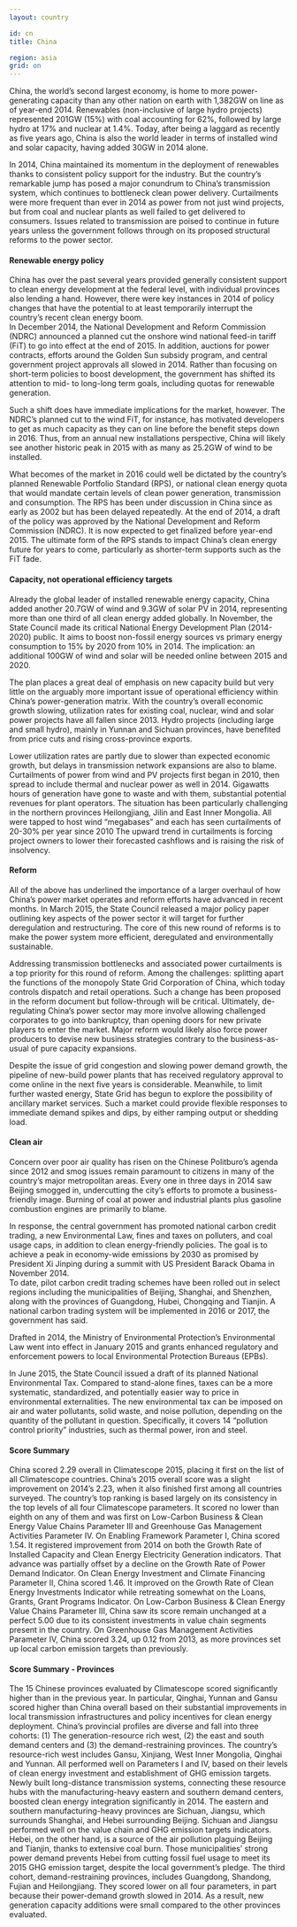 ```yaml
---
layout: country

id: cn
title: China

region: asia
grid: on
---
```

China, the world’s second largest economy, is home to more power-generating capacity than any other nation on earth with 1,382GW on line as of year-end 2014. Renewables (non-inclusive of large hydro projects) represented 201GW (15%) with coal accounting for 62%, followed by large hydro at 17% and nuclear at 1.4%. Today, after being a laggard as recently as five years ago, China is also the world leader in terms of installed wind and solar capacity, having added 30GW in 2014 alone.

In 2014, China maintained its momentum in the deployment of renewables thanks to consistent policy support for the industry. But the country’s remarkable jump has posed a major conundrum to China’s transmission system, which continues to bottleneck clean power delivery. Curtailments were more frequent than ever in 2014 as power from not just wind projects, but from coal and nuclear plants as well failed to get delivered to consumers. Issues related to transmission are poised to continue in future years unless the government follows through on its proposed structural reforms to the power sector. 

#### Renewable energy policy

China has over the past several years provided generally consistent support to clean energy development at the federal level, with individual provinces also lending a hand. However, there were key instances in 2014 of policy changes that have the potential to at least temporarily interrupt the country’s recent clean energy boom.  
In December 2014, the National Development and Reform Commission (NDRC) announced a planned cut the onshore wind national feed-in tariff (FiT) to go into effect at the end of 2015. In addition, auctions for power contracts, efforts around the Golden Sun subsidy program, and central government project approvals all slowed in 2014. Rather than focusing on short-term policies to boost development, the government has shifted its attention to mid- to long-long term goals, including quotas for renewable generation.

Such a shift does have immediate implications for the market, however. The NDRC’s planned cut to the wind FiT, for instance, has motivated developers to get as much capacity as they can on line before the benefit steps down in 2016. Thus, from an annual new installations perspective, China will likely see another historic peak in 2015 with as many as 25.2GW of wind to be installed. 

What becomes of the market in 2016 could well be dictated by the country’s planned Renewable Portfolio Standard (RPS), or national clean energy quota that would mandate certain levels of clean power generation, transmission and consumption. The RPS has been under discussion in China since as early as 2002 but has been delayed repeatedly.  At the end of 2014, a draft of the policy was approved by the National Development and Reform Commission (NDRC). It is now expected to get finalized before year-end 2015. The ultimate form of the RPS stands to impact China’s clean energy future for years to come, particularly as shorter-term supports such as the FiT fade.

#### Capacity, not operational efficiency targets

Already the global leader of installed renewable energy capacity, China added another 20.7GW of wind and 9.3GW of solar PV in 2014, representing more than one third of all clean energy added globally. In November, the State Council made its critical National Energy Development Plan (2014-2020) public. It aims to boost non-fossil energy sources vs primary energy consumption to 15% by 2020 from 10% in 2014. The implication: an additional 100GW of wind and solar will be needed online between 2015 and 2020.  

The plan places a great deal of emphasis on new capacity build but very little on the arguably more important issue of operational efficiency within China’s power-generation matrix. With the country’s overall economic growth slowing, utilization rates for existing coal, nuclear, wind and solar power projects have all fallen since 2013. Hydro projects (including large and small hydro), mainly in Yunnan and Sichuan provinces, have benefited from price cuts and rising cross-province exports. 

Lower utilization rates are partly due to slower than expected economic growth, but delays in transmission network expansions are also to blame. Curtailments of power from wind and PV projects first began in 2010, then spread to include thermal and nuclear power as well in 2014. Gigawatts hours of generation have gone to waste and with them, substantial potential revenues for plant operators. The situation has been particularly challenging in the northern provinces Heilongjiang, Jilin and East Inner Mongolia.  All were tapped to host wind “megabases” and each has seen curtailments of 20-30% per year since 2010 The upward trend in curtailments is forcing project owners to lower their forecasted cashflows and is raising the risk of insolvency. 

#### Reform 

All of the above has underlined the importance of a larger overhaul of how China’s power market operates and reform efforts have advanced in recent months. In March 2015, the State Council released a major policy paper outlining key aspects of the power sector it will target for further deregulation and restructuring. The core of this new round of reforms is to make the power system more efficient, deregulated and environmentally sustainable. 

Addressing transmission bottlenecks and associated power curtailments is a top priority for this round of reform. Among the challenges: splitting apart the functions of the monopoly State Grid Corporation of China, which today controls dispatch and retail operations. Such a change has been proposed in the reform document but follow-through will be critical.
Ultimately, de-regulating China’s power sector may more involve allowing challenged corporates to go into bankruptcy, than opening doors for new private players to enter the market. Major reform would likely also force power producers to devise new business strategies contrary to the business-as-usual of pure capacity expansions. 

Despite the issue of grid congestion and slowing power demand growth, the pipeline of new-build power plants that has received regulatory approval to come online in the next five years is considerable. Meanwhile, to limit further wasted energy, State Grid has begun to explore the possibility of ancillary market services. Such a market could provide flexible responses to immediate demand spikes and dips, by either ramping output or shedding load. 

#### Clean air

Concern over poor air quality has risen on the Chinese Politburo’s agenda since 2012 and smog issues remain paramount to citizens in many of the country’s major metropolitan areas. Every one in three days in 2014 saw Beijing smogged in, undercutting the city’s efforts to promote a business-friendly image. Burning of coal at power and industrial plants plus gasoline combustion engines are primarily to blame. 

In response, the central government has promoted national carbon credit trading, a new Environmental Law, fines and taxes on polluters, and coal usage caps, in addition to clean energy-friendly policies. The goal is to achieve a peak in economy-wide emissions by 2030 as promised by President Xi Jinping during a summit with US President Barack Obama in November 2014.   
To date, pilot carbon credit trading schemes have been rolled out in select regions including the municipalities of Beijing, Shanghai, and Shenzhen, along with the provinces of Guangdong, Hubei, Chongqing and Tianjin. A national carbon trading system will be implemented in 2016 or 2017, the government has said. 

Drafted in 2014, the Ministry of Environmental Protection’s Environmental Law went into effect in January 2015 and grants enhanced regulatory and enforcement powers to local Environmental Protection Bureaus (EPBs). 

In June 2015, the State Council issued a draft of its planned National Environmental Tax.  Compared to stand-alone fines, taxes can be a more systematic, standardized, and potentially easier way to price in environmental externalities. The new environmental tax can be imposed on air and water pollutants, solid waste, and noise pollution, depending on the quantity of the pollutant in question. Specifically, it covers 14 “pollution control priority” industries, such as thermal power, iron and steel. 

#### Score Summary

China scored 2.29 overall in Climatescope 2015, placing it first on the list of all Climatescope countries. China’s 2015 overall score was a slight improvement on 2014’s 2.23, when it also finished first among all countries surveyed. The country’s top ranking is based largely on its consistency in the top levels of all four Climatescope parameters. It scored no lower than eighth on any of them and was first on Low-Carbon Business & Clean Energy Value Chains Parameter III and Greenhouse Gas Management Activities Parameter IV. On Enabling Framework Parameter I, China scored 1.54. It registered improvement from 2014 on both the Growth Rate of Installed Capacity and Clean Energy Electricity Generation indicators. That advance was partially offset by a decline on the Growth Rate of Power Demand Indicator. On Clean Energy Investment and Climate Financing Parameter II, China scored 1.46. It improved on the Growth Rate of Clean Energy Investments Indicator while retreating somewhat on the Loans, Grants, Grant Programs Indicator. On Low-Carbon Business & Clean Energy Value Chains Parameter III, China saw its score remain unchanged at a perfect 5.00 due to its consistent investments in value chain segments present in the country. On Greenhouse Gas Management Activities Parameter IV, China scored 3.24, up 0.12 from 2013, as more provinces set up local carbon emission targets than previously.

#### Score Summary - Provinces

The 15 Chinese provinces evaluated by Climatescope scored significantly higher than in the previous year. In particular, Qinghai, Yunnan and Gansu scored higher than China overall based on their substantial improvements in local transmission infrastructures and policy incentives for clean energy deployment. China’s provincial profiles are diverse and fall into three cohorts: (1) The generation-resource rich west, (2) the east and south demand centers and (3) the demand-restraining provinces. The country’s resource-rich west includes Gansu, Xinjiang, West Inner Mongolia, Qinghai and Yunnan. All performed well on Parameters I and IV, based on their levels of clean energy investment and establishment of GHG emission targets. Newly built long-distance transmission systems, connecting these resource hubs with the manufacturing-heavy eastern and southern demand centers, boosted clean energy integration significantly in 2014.
The eastern and southern manufacturing-heavy provinces are Sichuan, Jiangsu, which surrounds Shanghai, and Hebei surrounding Beijing. Sichuan and Jiangsu performed well on the value chain and GHG emission targets indicators. Hebei, on the other hand, is a source of the air pollution plaguing Beijing and Tianjin, thanks to extensive coal burn. Those municipalities’ strong power demand prevents Hebei from cutting fossil fuel usage to meet its 2015 GHG emission target, despite the local government’s pledge. The third cohort, demand-restraining provinces, includes Guangdong, Shandong, Fujian and Heilongjiang. They scored lower on all four parameters, in part because their power-demand growth slowed in 2014. As a result, new generation capacity additions were small compared to the other provinces evaluated.




